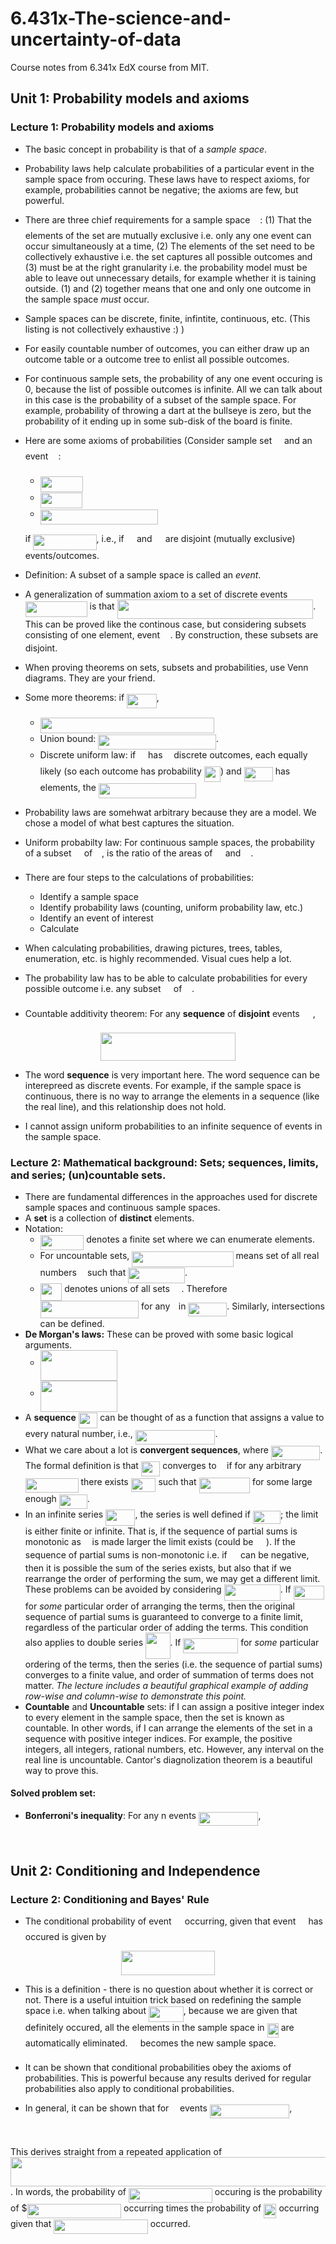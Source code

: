 
# 6.431x-The-science-and-uncertainty-of-data
Course notes from 6.341x EdX course from MIT. 

## Unit 1: Probability models and axioms

### Lecture 1: Probability models and axioms

* The basic concept in probability is that of a *sample space*.

* Probability laws help calculate probabilities of a particular event in the sample space from occuring. These laws have to respect axioms, for example, probabilities cannot be negative; the axioms are few, but powerful.
* There are three chief requirements for a sample space <img src="/tex/9432d83304c1eb0dcb05f092d30a767f.svg?invert_in_darkmode&sanitize=true" align=middle width=11.87217899999999pt height=22.465723500000017pt/>: (1) That the elements of the set are mutually exclusive i.e. only any one event can occur simultaneously at a time, (2) The elements of the set need to be collectively exhaustive i.e. the set captures all possible outcomes and (3) must be at the right granularity i.e.  the probability model must be able to leave out unnecessary details, for example whether it is taining outside. (1) and (2) together means that one and only one outcome in the sample space *must* occur. 
* Sample spaces can be discrete, finite, infintite, continuous, etc. (This listing is not collectively exhaustive :) )
* For easily countable number of outcomes, you can either draw up an outcome table or a outcome tree to enlist all possible outcomes.
* For continuous sample sets, the probability of any one event occuring is 0, because the list of possible outcomes is infinite. All we can talk about in this case is the probability of a subset of the sample space. For example, probability of throwing a dart at the bullseye is zero, but the probability of it ending up in some sub-disk of the board is finite.
* Here are some axioms of probabilities (Consider sample set <img src="/tex/9432d83304c1eb0dcb05f092d30a767f.svg?invert_in_darkmode&sanitize=true" align=middle width=11.87217899999999pt height=22.465723500000017pt/> and an event <img src="/tex/53d147e7f3fe6e47ee05b88b166bd3f6.svg?invert_in_darkmode&sanitize=true" align=middle width=12.32879834999999pt height=22.465723500000017pt/>:
  - <img src="/tex/07e065a61d38e003fdb98d49d824c6f3.svg?invert_in_darkmode&sanitize=true" align=middle width=68.17337999999998pt height=24.65753399999998pt/>
  - <img src="/tex/501880e6d3131b2e2786d6691f6d6406.svg?invert_in_darkmode&sanitize=true" align=middle width=67.71676064999998pt height=24.65753399999998pt/>
  - <img src="/tex/5faf238573fb3fcb6b5ac80caa701f05.svg?invert_in_darkmode&sanitize=true" align=middle width=188.64114884999998pt height=24.65753399999998pt/>  
  if <img src="/tex/77862dde40851307c41617fcc1392e82.svg?invert_in_darkmode&sanitize=true" align=middle width=101.30681549999998pt height=24.65753399999998pt/>, i.e., if <img src="/tex/53d147e7f3fe6e47ee05b88b166bd3f6.svg?invert_in_darkmode&sanitize=true" align=middle width=12.32879834999999pt height=22.465723500000017pt/> and <img src="/tex/61e84f854bc6258d4108d08d4c4a0852.svg?invert_in_darkmode&sanitize=true" align=middle width=13.29340979999999pt height=22.465723500000017pt/> are disjoint (mutually exclusive) events/outcomes. 
* Definition: A subset of a sample space is called an *event*. 
* A generalization of summation axiom to a set of discrete events <img src="/tex/d4f8272eb11869fed8530d24ab3b9c6c.svg?invert_in_darkmode&sanitize=true" align=middle width=98.86803629999997pt height=24.65753399999998pt/> is that <img src="/tex/bba7410c8963563c44ff8c2d8c5e82c4.svg?invert_in_darkmode&sanitize=true" align=middle width=313.74970605pt height=31.75825949999999pt/>. This can be proved like the continous case, but considering subsets consisting of one element, event <img src="/tex/4fa3ac8fe93c68be3fe7ab53bdeb2efa.svg?invert_in_darkmode&sanitize=true" align=middle width=12.35637809999999pt height=14.15524440000002pt/>. By construction, these subsets are disjoint. 
* When proving theorems on sets, subsets and probabilities, use Venn diagrams. They are your friend. 
* Some more theorems: if <img src="/tex/2c847daba8344c93c2058ff8ae05ce44.svg?invert_in_darkmode&sanitize=true" align=middle width=47.539839599999986pt height=22.465723500000017pt/>,
  - <img src="/tex/72621880dbe90dfe4c16f8c98950ad1b.svg?invert_in_darkmode&sanitize=true" align=middle width=278.32698135pt height=24.65753399999998pt/>
  - Union bound: <img src="/tex/8a976522751d4188b6a0f8111cc8ee45.svg?invert_in_darkmode&sanitize=true" align=middle width=188.64114884999998pt height=24.65753399999998pt/>. 
  - Discrete uniform law: if <img src="/tex/9432d83304c1eb0dcb05f092d30a767f.svg?invert_in_darkmode&sanitize=true" align=middle width=11.87217899999999pt height=22.465723500000017pt/> has <img src="/tex/55a049b8f161ae7cfeb0197d75aff967.svg?invert_in_darkmode&sanitize=true" align=middle width=9.86687624999999pt height=14.15524440000002pt/> discrete outcomes, each equally likely (so each outcome has probability <img src="/tex/2d77e685bfa7e0c249fa2e10b3d67677.svg?invert_in_darkmode&sanitize=true" align=middle width=26.30529494999999pt height=24.65753399999998pt/>) and <img src="/tex/1231297529d2008532e3699fbea6a612.svg?invert_in_darkmode&sanitize=true" align=middle width=46.11860879999999pt height=22.465723500000017pt/> has <img src="/tex/63bb9849783d01d91403bc9a5fea12a2.svg?invert_in_darkmode&sanitize=true" align=middle width=9.075367949999992pt height=22.831056599999986pt/> elements, the <img src="/tex/f67cb514dc3c1ab95b3c8ee6fec9ef42.svg?invert_in_darkmode&sanitize=true" align=middle width=156.28588799999997pt height=24.65753399999998pt/> 
* Probability laws are somehwat arbitrary because they are a model. We chose a model of what best captures the situation. 
* Uniform probabilty law: For continuous sample spaces, the probability of a subset <img src="/tex/53d147e7f3fe6e47ee05b88b166bd3f6.svg?invert_in_darkmode&sanitize=true" align=middle width=12.32879834999999pt height=22.465723500000017pt/> of <img src="/tex/ae4fb5973f393577570881fc24fc2054.svg?invert_in_darkmode&sanitize=true" align=middle width=10.82192594999999pt height=14.15524440000002pt/>, is the ratio of the areas of <img src="/tex/53d147e7f3fe6e47ee05b88b166bd3f6.svg?invert_in_darkmode&sanitize=true" align=middle width=12.32879834999999pt height=22.465723500000017pt/> and <img src="/tex/9432d83304c1eb0dcb05f092d30a767f.svg?invert_in_darkmode&sanitize=true" align=middle width=11.87217899999999pt height=22.465723500000017pt/>. 
* There are four steps to the calculations of probabilities:
  - Identify a sample space
  - Identify probability laws (counting, uniform probability law, etc.)
  - Identify an event of interest
  - Calculate
* When calculating probabilities, drawing pictures, trees, tables, enumeration, etc. is highly recommended. Visual cues help a lot. 
* The probability law has to be able to calculate probabilities for every possible outcome i.e. any subset <img src="/tex/53d147e7f3fe6e47ee05b88b166bd3f6.svg?invert_in_darkmode&sanitize=true" align=middle width=12.32879834999999pt height=22.465723500000017pt/> of <img src="/tex/9432d83304c1eb0dcb05f092d30a767f.svg?invert_in_darkmode&sanitize=true" align=middle width=11.87217899999999pt height=22.465723500000017pt/>. 
* Countable additivity theorem: For any **sequence** of **disjoint** events <img src="/tex/4ebf880807deff5796460f39aea46f80.svg?invert_in_darkmode&sanitize=true" align=middle width=16.97969789999999pt height=22.465723500000017pt/>,
<p align="center"><img src="/tex/c758d4bd323d82d6823e672d4cbc4441.svg?invert_in_darkmode&sanitize=true" align=middle width=215.47227075pt height=44.89738935pt/></p>

* The word **sequence** is very important here. The word sequence can be interepreed as discrete events. For example, if the sample space is continuous, there is no way to arrange the elements in a sequence (like the real line), and this relationship does not hold. 

* I cannot assign uniform probabilities to an infinite sequence of events in the sample space. 
### Lecture 2:  Mathematical background: Sets; sequences, limits, and series; (un)countable sets. 

* There are fundamental differences in the approaches used for discrete sample spaces and continuous sample spaces. 
* A **set** is a collection of **distinct** elements.
* Notation: 
	- <img src="/tex/006815bff82e83f8895bbf264a74359b.svg?invert_in_darkmode&sanitize=true" align=middle width=69.76978634999999pt height=24.65753399999998pt/> denotes a finite set where we can enumerate elements.
	- For uncountable sets, <img src="/tex/bed67e8cfd474679e6e010358dcabc3e.svg?invert_in_darkmode&sanitize=true" align=middle width=162.25997699999996pt height=24.65753399999998pt/> means set of all real numbers <img src="/tex/332cc365a4987aacce0ead01b8bdcc0b.svg?invert_in_darkmode&sanitize=true" align=middle width=9.39498779999999pt height=14.15524440000002pt/> such that <img src="/tex/09362003fa26d1584a9d937d8e8ac3f2.svg?invert_in_darkmode&sanitize=true" align=middle width=90.76483184999998pt height=24.65753399999998pt/>.  
	- <img src="/tex/d02ce3c1d134d89f9fbacecb0e6510d7.svg?invert_in_darkmode&sanitize=true" align=middle width=34.64427944999999pt height=27.945406500000008pt/> denotes unions of all sets <img src="/tex/d28140eda2d12e24b434e011b930fa23.svg?invert_in_darkmode&sanitize=true" align=middle width=14.730823799999989pt height=22.465723500000017pt/>. Therefore <img src="/tex/a7fa244a4703282b9d672422405ac648.svg?invert_in_darkmode&sanitize=true" align=middle width=157.57081065pt height=27.945406500000008pt/> for any <img src="/tex/77a3b857d53fb44e33b53e4c8b68351a.svg?invert_in_darkmode&sanitize=true" align=middle width=5.663225699999989pt height=21.68300969999999pt/> in <img src="/tex/afcd3bbc6574c9e752c745e06c78a7bd.svg?invert_in_darkmode&sanitize=true" align=middle width=61.921617449999985pt height=21.18721440000001pt/>. Similarly, intersections can be defined. 
* **De Morgan's laws:** These can be proved with some basic logical arguments. 
	- <img src="/tex/37c54b272202e57cc4d56416538d97a9.svg?invert_in_darkmode&sanitize=true" align=middle width=122.92567815pt height=49.452479999999966pt/>
	- <img src="/tex/6dab6410c89b0a67738b87cbe00b15db.svg?invert_in_darkmode&sanitize=true" align=middle width=122.92567815pt height=49.452479999999966pt/>
* A **sequence** <img src="/tex/36ad1a496eb8921c20e7913c21aa5163.svg?invert_in_darkmode&sanitize=true" align=middle width=30.60037034999999pt height=24.65753399999998pt/> can be thought of as a function that assigns a value to every natural number, i.e., <img src="/tex/403e3631f424910af2d5f857d96b89ae.svg?invert_in_darkmode&sanitize=true" align=middle width=127.70693759999997pt height=22.831056599999986pt/>. 
* What we care about a lot is **convergent sequences**, where <img src="/tex/f8453257b855d83af2e6db0d150746b2.svg?invert_in_darkmode&sanitize=true" align=middle width=78.36939164999998pt height=22.831056599999986pt/>. The formal definition is that <img src="/tex/36ad1a496eb8921c20e7913c21aa5163.svg?invert_in_darkmode&sanitize=true" align=middle width=30.60037034999999pt height=24.65753399999998pt/> converges to <img src="/tex/44bc9d542a92714cac84e01cbbb7fd61.svg?invert_in_darkmode&sanitize=true" align=middle width=8.68915409999999pt height=14.15524440000002pt/> if for any arbitrary <img src="/tex/0fbebe3eb9dc83da654f2238b9c64bba.svg?invert_in_darkmode&sanitize=true" align=middle width=84.73704689999998pt height=22.648391699999998pt/> there exists <img src="/tex/45f9100e0ff13dca38ac2dff5558302d.svg?invert_in_darkmode&sanitize=true" align=middle width=39.796630499999985pt height=21.68300969999999pt/> such that <img src="/tex/958be5d76097cd4d9f7f0ef22a08efcc.svg?invert_in_darkmode&sanitize=true" align=middle width=81.65787794999999pt height=24.65753399999998pt/> for some large enough <img src="/tex/d42784a96b61ae1e2df2286d5398731e.svg?invert_in_darkmode&sanitize=true" align=middle width=45.00100274999999pt height=22.648391699999998pt/>. 
* In an infinite series <img src="/tex/be823c7553bd4c20aa5c610645f63a38.svg?invert_in_darkmode&sanitize=true" align=middle width=47.35834124999998pt height=26.438629799999987pt/>, the series is well defined if <img src="/tex/dfd725ea348f461d3ff2f6866df2b262.svg?invert_in_darkmode&sanitize=true" align=middle width=44.298790799999985pt height=21.18721440000001pt/>; the limit is either finite or infinite. That is, if the sequence of partial sums is monotonic as <img src="/tex/55a049b8f161ae7cfeb0197d75aff967.svg?invert_in_darkmode&sanitize=true" align=middle width=9.86687624999999pt height=14.15524440000002pt/> is made larger the limit exists (could be <img src="/tex/f7a0f24dc1f54ce82fecccbbf48fca93.svg?invert_in_darkmode&sanitize=true" align=middle width=16.43840384999999pt height=14.15524440000002pt/>). If the sequence of partial sums is non-monotonic i.e. if <img src="/tex/65ed4b231dcf18a70bae40e50d48c9c0.svg?invert_in_darkmode&sanitize=true" align=middle width=13.340053649999989pt height=14.15524440000002pt/> can be negative, then it is possible the sum of the series exists, but also that if we rearrange the order of performing the sum, we may get a different limit. These problems can be avoided by considering <img src="/tex/62ab0384abd57c355224825951c3c5b9.svg?invert_in_darkmode&sanitize=true" align=middle width=90.25769939999998pt height=26.438629799999987pt/>. If <img src="/tex/4b04486d4b5a5b4cb33541994f57d070.svg?invert_in_darkmode&sanitize=true" align=middle width=49.38341594999999pt height=22.465723500000017pt/> for *some* particular order of arranging the terms, then the original sequence of partial sums is guaranteed to converge to a finite limit, regardless of the particular order of adding the terms. This condition also applies to double series <img src="/tex/4dadc1df8231385af29c15d82772ce78.svg?invert_in_darkmode&sanitize=true" align=middle width=39.53587274999999pt height=41.14169729999998pt/>. If <img src="/tex/0336986b52959e4fe7ace53585cda2b2.svg?invert_in_darkmode&sanitize=true" align=middle width=87.84622769999999pt height=24.657735299999988pt/> for *some* particular ordering of the terms, then the series (i.e. the sequence of partial sums) converges to a finite value, and order of summation of terms does not matter. *The lecture includes a beautiful graphical example of adding row-wise and column-wise to demonstrate this point.*
* **Countable** and **Uncountable** sets: if I can assign a positive integer index to every element in the sample space, then the set is known as countable. In other words, if I can arrange the elements of the set in a sequence with positive integer indices. For example, the positive integers, all integers, rational numbers, etc. However, any interval on the real line is uncountable.  Cantor's diagnolization theorem is a beautiful way to prove this. 
#### Solved problem set:
* **Bonferroni's inequality**: For any n  events <img src="/tex/5db73d66f12e84b7f9105103647f5d7a.svg?invert_in_darkmode&sanitize=true" align=middle width=95.47765919999999pt height=22.465723500000017pt/>,
<p align="center"><img src="/tex/fdff84c2c65271c18b9d13f2118e198b.svg?invert_in_darkmode&sanitize=true" align=middle width=453.2411202pt height=16.438356pt/></p>

## Unit 2: Conditioning and Independence

### Lecture 2: Conditioning and Bayes' Rule

* The conditional probability of event <img src="/tex/61e84f854bc6258d4108d08d4c4a0852.svg?invert_in_darkmode&sanitize=true" align=middle width=13.29340979999999pt height=22.465723500000017pt/> occurring, given that event <img src="/tex/53d147e7f3fe6e47ee05b88b166bd3f6.svg?invert_in_darkmode&sanitize=true" align=middle width=12.32879834999999pt height=22.465723500000017pt/> has occured is given by
<p align="center"><img src="/tex/21ba5e4ec85dea6fa8c99bca9f8db79b.svg?invert_in_darkmode&sanitize=true" align=middle width=149.3810373pt height=38.83491479999999pt/></p>

* This is a definition - there is no question about whether it is correct or not. There is a useful intuition trick based on redefining the sample space i.e. when talking about <img src="/tex/1ceb3fd3136db4057fd1cba997584532.svg?invert_in_darkmode&sanitize=true" align=middle width=55.89616724999999pt height=24.65753399999998pt/>, because we are given that <img src="/tex/53d147e7f3fe6e47ee05b88b166bd3f6.svg?invert_in_darkmode&sanitize=true" align=middle width=12.32879834999999pt height=22.465723500000017pt/> definitely occured, all the elements in the sample space in <img src="/tex/9cc7485c6391f404907fe00e88d70a26.svg?invert_in_darkmode&sanitize=true" align=middle width=18.203450099999987pt height=22.465723500000017pt/> are automatically eliminated. <img src="/tex/53d147e7f3fe6e47ee05b88b166bd3f6.svg?invert_in_darkmode&sanitize=true" align=middle width=12.32879834999999pt height=22.465723500000017pt/> becomes the new sample space. 
* It can be shown that conditional probabilities obey the axioms of probabilities. This is powerful because any results derived for regular probabilities also apply to conditional probabilities. 

* In general, it can be shown that for <img src="/tex/55a049b8f161ae7cfeb0197d75aff967.svg?invert_in_darkmode&sanitize=true" align=middle width=9.86687624999999pt height=14.15524440000002pt/> events <img src="/tex/74eaa9aff4408015c3fc8d2337574f07.svg?invert_in_darkmode&sanitize=true" align=middle width=127.37223675pt height=22.465723500000017pt/>, 
<p align="center"><img src="/tex/0603bb89ec989d08108d8064287a0627.svg?invert_in_darkmode&sanitize=true" align=middle width=466.0649565pt height=16.438356pt/></p>

This derives straight from a repeated application of <img src="/tex/cddb25b80b4d127b2869fe0693414d78.svg?invert_in_darkmode&sanitize=true" align=middle width=700.27413555pt height=47.671232400000015pt/>. In words, the probability of <img src="/tex/e97e7e0e1e15b59d7243a919936fc344.svg?invert_in_darkmode&sanitize=true" align=middle width=133.83342389999999pt height=22.465723500000017pt/> occuring is the probability of $<img src="/tex/8c9a29562ee11544c0ead9e8fcae1633.svg?invert_in_darkmode&sanitize=true" align=middle width=150.6599919pt height=22.465723500000017pt/> occurring times the probability of <img src="/tex/51ea793aad42e760f5acf5135930081a.svg?invert_in_darkmode&sanitize=true" align=middle width=20.45482229999999pt height=22.465723500000017pt/> occurring given that <img src="/tex/8c9a29562ee11544c0ead9e8fcae1633.svg?invert_in_darkmode&sanitize=true" align=middle width=150.6599919pt height=22.465723500000017pt/> occurred. 
